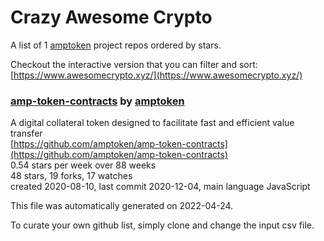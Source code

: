 # Crazy Awesome Crypto
A list of 1 [amptoken](https://github.com/amptoken) project repos ordered by stars.  

Checkout the interactive version that you can filter and sort: 
[https://www.awesomecrypto.xyz/](https://www.awesomecrypto.xyz/)  


### [amp-token-contracts](https://github.com/amptoken/amp-token-contracts) by [amptoken](https://github.com/amptoken)  
A digital collateral token designed to facilitate fast and efficient value transfer  
[https://github.com/amptoken/amp-token-contracts](https://github.com/amptoken/amp-token-contracts)  
0.54 stars per week over 88 weeks  
48 stars, 19 forks, 17 watches  
created 2020-08-10, last commit 2020-12-04, main language JavaScript  


This file was automatically generated on 2022-04-24.  

To curate your own github list, simply clone and change the input csv file.  